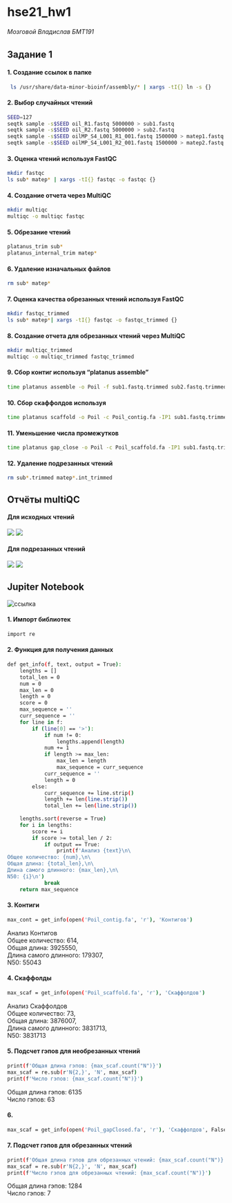 # hse21_hw1
###### Мозговой Владислав БМТ191

## Задание 1

#### 1. Создание ссылок в папке
```bash
 ls /usr/share/data-minor-bioinf/assembly/* | xargs -tI{} ln -s {}
```
#### 2. Выбор случайных чтений
```bash
SEED=127
seqtk sample -s$SEED oil_R1.fastq 5000000 > sub1.fastq
seqtk sample -s$SEED oil_R2.fastq 5000000 > sub2.fastq
seqtk sample -s$SEED oilMP_S4_L001_R1_001.fastq 1500000 > matep1.fastq
seqtk sample -s$SEED oilMP_S4_L001_R2_001.fastq 1500000 > matep2.fastq
```
#### 3. Оценка чтений используя FastQC
```bash
mkdir fastqc
ls sub* matep* | xargs -tI{} fastqc -o fastqc {}
```
#### 4. Создание отчета через MultiQC
```bash
mkdir multiqc
multiqc -o multiqc fastqc
```
#### 5. Обрезание чтений
```bash
platanus_trim sub*
platanus_internal_trim matep*
```
#### 6. Удаление изначальных файлов
```bash
rm sub* matep*
```
#### 7. Оценка качества обрезанных чтений используя FastQC
```bash
mkdir fastqc_trimmed
ls sub* matep*| xargs -tI{} fastqc -o fastqc_trimmed {}
```
#### 8. Создание отчета для обрезанных чтений через MultiQC
```bash
mkdir multiqc_trimmed
multiqc -o multiqc_trimmed fastqc_trimmed
```
#### 9. Сбор контиг используя “platanus assemble”
```bash
time platanus assemble -o Poil -f sub1.fastq.trimmed sub2.fastq.trimmed 2> assemble.log
```
#### 10. Сбор скаффолдов используя
```bash
time platanus scaffold -o Poil -c Poil_contig.fa -IP1 sub1.fastq.trimmed sub2.fastq.trimmed -OP2 matep1.fastq.int_trimmed matep2.fastq.int_trimmed 2> scaffold.log
```
#### 11. Уменьшение числа промежутков
```bash
time platanus gap_close -o Poil -c Poil_scaffold.fa -IP1 sub1.fastq.trimmed sub2.fastq.trimmed -OP2 matep1.fastq.int_trimmed matep2.fastq.int_trimmed 2> gapclose.log
```

#### 12. Удаление подрезанных чтений
```bash
rm sub*.trimmed matep*.int_trimmed
```


## Отчёты multiQC
#### Для исходных чтений
![](https://github.com/Vladm0z/hse21_hw1/blob/main/images/General_Statistics_1.png)
![](https://github.com/Vladm0z/hse21_hw1/blob/main/images/Per_Sequence_Quality_Scores_1.png)

#### Для подрезанных чтений
![](https://github.com/Vladm0z/hse21_hw1/blob/main/images/General_Statistics_2.png)
![](https://github.com/Vladm0z/hse21_hw1/blob/main/images/Per_Sequence_Quality_Scores_2.png)

## Jupiter Notebook
![ссылка](https://github.com/Vladm0z/hse21_hw1/blob/main/source/hse21_hw1.ipynb)

#### 1. Импорт библиотек
```bash
import re
```

#### 2. Функция для получения данных
```bash
def get_info(f, text, output = True):
    lengths = []
    total_len = 0
    num = 0
    max_len = 0
    length = 0
    score = 0
    max_sequence = ''
    curr_sequence = ''
    for line in f:
        if (line[0] == '>'):
            if num != 0:
                lengths.append(length)
            num += 1
            if length >= max_len:
                max_len = length
                max_sequence = curr_sequence
            curr_sequence = ''
            length = 0
        else:
            curr_sequence += line.strip()
            length += len(line.strip())
            total_len += len(line.strip())
     
    lengths.sort(reverse = True) 
    for i in lengths:
        score += i
        if score >= total_len / 2:
            if output == True:
                print(f'Анализ {text}\n\
Общее количество: {num},\n\
Общая длина: {total_len},\n\
Длина самого длинного: {max_len},\n\
N50: {i}\n')
            break
    return max_sequence
```

#### 3. Контиги
```bash
max_cont = get_info(open('Poil_contig.fa', 'r'), 'Контигов')
```

Анализ Контигов<br/>
Общее количество: 614,<br/>
Общая длина: 3925550,<br/>
Длина самого длинного: 179307,<br/>
N50: 55043


#### 4. Скаффолды
```bash
max_scaf = get_info(open('Poil_scaffold.fa', 'r'), 'Скаффолдов')
```

Анализ Скаффолдов<br/>
Общее количество: 73,<br/>
Общая длина: 3876007,<br/>
Длина самого длинного: 3831713,<br/>
N50: 3831713


#### 5. Подсчет гэпов для необрезанных чтений
```bash
print(f'Общая длина гэпов: {max_scaf.count("N")}')
max_scaf = re.sub(r'N{2,}', 'N', max_scaf)
print(f'Число гэпов: {max_scaf.count("N")}')
```

Общая длина гэпов: 6135<br/>
Число гэпов: 63


#### 6.
```bash
max_scaf = get_info(open('Poil_gapClosed.fa', 'r'), 'Скаффолдов', False)
```


#### 7. Подсчет гэпов для обрезанных чтений
```bash
print(f'Общая длина гэпов для обрезанных чтений: {max_scaf.count("N")}')
max_scaf = re.sub(r'N{2,}', 'N', max_scaf)
print(f'Число гэпов для обрезанных чтений: {max_scaf.count("N")}')
```

Общая длина гэпов: 1284<br/>
Число гэпов: 7

